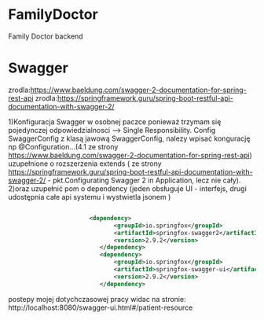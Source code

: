 # FamilyDoctor
Family Doctor backend



# Swagger 
zrodla:https://www.baeldung.com/swagger-2-documentation-for-spring-rest-api
zrodla:https://springframework.guru/spring-boot-restful-api-documentation-with-swagger-2/

1)Konfiguracja Swagger w osobnej paczce ponieważ trzymam się pojedynczej odpowiedzialnosci --> Single Responsibility.
Config SwaggerConfig z klasą jawową SwaggerConfig, nalezy wpisać kongurację np @Configuration...(4.1 ze strony  
https://www.baeldung.com/swagger-2-documentation-for-spring-rest-api) uzupełnione o rozszerzenia extends ( ze 
strony https://springframework.guru/spring-boot-restful-api-documentation-with-swagger-2/ - pkt.Configurating Swagger 2 in Application,
lecz nie cały).
2)oraz uzupełnić pom o dependency  (jeden obsługuje UI - interfejs, drugi udostępnia całe api systemu i wystwietla jsonem )   
```xml

                       <dependency>
                              <groupId>io.springfox</groupId>
                              <artifactId>springfox-swagger2</artifactId>
                              <version>2.9.2</version>
                          </dependency>
                          <dependency>
                              <groupId>io.springfox</groupId>
                              <artifactId>springfox-swagger-ui</artifactId>
                              <version>2.9.2</version>
                          </dependency> 
``` 
postepy mojej dotychczasowej pracy widac na stronie:                                         
http://localhost:8080/swagger-ui.html#/patient-resource
